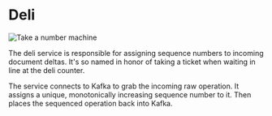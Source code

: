 # Deli

![Take a number machine](http://www.timeaccessinc.com/sites/default/files/picture4_18.png)

The deli service is responsible for assigning sequence numbers to incoming document deltas. It's so named in honor
of taking a ticket when waiting in line at the deli counter.

The service connects to Kafka to grab the incoming raw operation. It assigns a unique, monotonically increasing sequence
number to it. Then places the sequenced operation back into Kafka.
